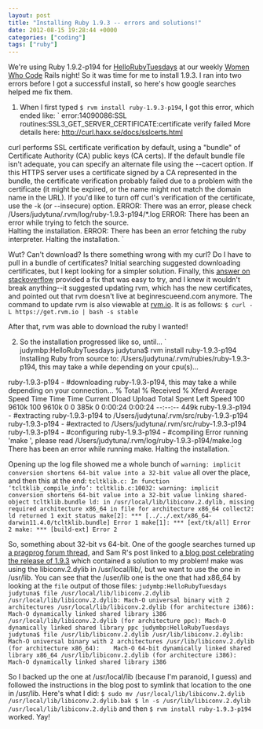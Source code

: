 ```yaml
---
layout: post
title: "Installing Ruby 1.9.3 -- errors and solutions!"
date: 2012-08-15 19:28:44 +0000
categories: ["coding"]
tags: ["ruby"]
---
```


We're using Ruby 1.9.2-p194 for [HelloRubyTuesdays](https://github.com/WomenWhoCode/HelloRubyTuesdays/) at our weekly [Women Who Code](http://meetup.com/Women-Who-Code-SF/) Rails night! So it was time for me to install 1.9.3. I ran into two errors before I got a successful install, so here's how google searches helped me fix them.

1. When I first typed `$ rvm install ruby-1.9.3-p194`, I got this error, which ended like: 
`
error:14090086:SSL routines:SSL3_GET_SERVER_CERTIFICATE:certificate verify failed
More details here: http://curl.haxx.se/docs/sslcerts.html

curl performs SSL certificate verification by default, using a "bundle"
 of Certificate Authority (CA) public keys (CA certs). If the default
 bundle file isn't adequate, you can specify an alternate file
 using the --cacert option.
If this HTTPS server uses a certificate signed by a CA represented in
 the bundle, the certificate verification probably failed due to a
 problem with the certificate (it might be expired, or the name might
 not match the domain name in the URL).
If you'd like to turn off curl's verification of the certificate, use
 the -k (or --insecure) option.
ERROR: There was an error, please check /Users/judytuna/.rvm/log/ruby-1.9.3-p194/*.log
ERROR: There has been an error while trying to fetch the source.  
Halting the installation.
ERROR: There has been an error fetching the ruby interpreter. Halting the installation.
`

Wut? Can't download? Is there something wrong with my curl? Do I have to pull in a bundle of certificates? Initial searching suggested downloading certificates, but I kept looking for a simpler solution. Finally, this [answer on stackoverflow](http://stackoverflow.com/a/10080119) provided a fix that was easy to try, and I knew it wouldn't break anything--it suggested updating rvm, which has the new certificates, and pointed out that rvm doesn't live at beginrescueend.com anymore. The command to update rvm is also viewable at [rvm.io](https://rvm.io/rvm/upgrading/). It is as follows: 
`
$ curl -L https://get.rvm.io | bash -s stable
`

After that, rvm was able to download the ruby I wanted! 

2. So the installation progressed like so, until...
`
judymbp:HelloRubyTuesdays judytuna$ rvm install ruby-1.9.3-p194
Installing Ruby from source to: /Users/judytuna/.rvm/rubies/ruby-1.9.3-p194, this may take a while depending on your cpu(s)...

ruby-1.9.3-p194 - #downloading ruby-1.9.3-p194, this may take a while depending on your connection...
  % Total    % Received % Xferd  Average Speed   Time    Time     Time  Current
                                 Dload  Upload   Total   Spent    Left  Speed
100 9610k  100 9610k    0     0   385k      0  0:00:24  0:00:24 --:--:--  449k
ruby-1.9.3-p194 - #extracting ruby-1.9.3-p194 to /Users/judytuna/.rvm/src/ruby-1.9.3-p194
ruby-1.9.3-p194 - #extracted to /Users/judytuna/.rvm/src/ruby-1.9.3-p194
ruby-1.9.3-p194 - #configuring 
ruby-1.9.3-p194 - #compiling 
Error running 'make ', please read /Users/judytuna/.rvm/log/ruby-1.9.3-p194/make.log
There has been an error while running make. Halting the installation.
`

Opening up the log file showed me a whole bunch of `warning: implicit conversion shortens 64-bit value into a 32-bit value` all over the place, and then this at the end: 
`
tcltklib.c: In function ‘tcltklib_compile_info’:
tcltklib.c:10032: warning: implicit conversion shortens 64-bit value into a 32-bit value
linking shared-object tcltklib.bundle
ld: in /usr/local/lib/libiconv.2.dylib, missing required architecture x86_64 in file for architecture x86_64
collect2: ld returned 1 exit status
make[2]: *** [../../.ext/x86_64-darwin11.4.0/tcltklib.bundle] Error 1
make[1]: *** [ext/tk/all] Error 2
make: *** [build-ext] Error 2
`

So, something about 32-bit vs 64-bit. One of the google searches turned up [a pragprog forum thread](http://forums.pragprog.com/forums/148/topics/9975), and Sam R's post linked to [a blog post celebrating the release of 1.9.3](http://hello.keewooi.com/ruby-1-9-3-preview-1-available-now/) which contained a solution to my problem! make was using the libiconv.2.dylib in /usr/local/lib/, but we want to use the one in /usr/lib. You can see that the /user/lib one is the one that had x86_64 by looking at the `file` output of those files:
`
judymbp:HelloRubyTuesdays judytuna$ file /usr/local/lib/libiconv.2.dylib 
/usr/local/lib/libiconv.2.dylib: Mach-O universal binary with 2 architectures
/usr/local/lib/libiconv.2.dylib (for architecture i386):	Mach-O dynamically linked shared library i386
/usr/local/lib/libiconv.2.dylib (for architecture ppc):	Mach-O dynamically linked shared library ppc
judymbp:HelloRubyTuesdays judytuna$ file /usr/lib/libiconv.2.dylib
/usr/lib/libiconv.2.dylib: Mach-O universal binary with 2 architectures
/usr/lib/libiconv.2.dylib (for architecture x86_64):	Mach-O 64-bit dynamically linked shared library x86_64
/usr/lib/libiconv.2.dylib (for architecture i386):	Mach-O dynamically linked shared library i386
`

 So I backed up the one at /usr/local/lib (because I'm paranoid, I guess) and followed the instructions in the blog post to symlink that location to the one in /usr/lib. Here's what I did: 
`
$ sudo mv /usr/local/lib/libiconv.2.dylib /usr/local/lib/libiconv.2.dylib.bak
$ ln -s /usr/lib/libiconv.2.dylib /usr/local/lib/libiconv.2.dylib
`
and then `$ rvm install ruby-1.9.3-p194` worked. Yay!